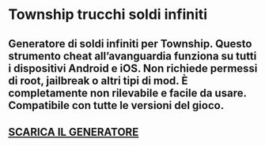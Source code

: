 # Township trucchi soldi infiniti
## Generatore di soldi infiniti per Township. Questo strumento cheat all’avanguardia funziona su tutti i dispositivi Android e iOS. Non richiede permessi di root, jailbreak o altri tipi di mod. È completamente non rilevabile e facile da usare. Compatibile con tutte le versioni del gioco.

## [SCARICA IL GENERATORE](https://stellardownload.pro/cl/i/qkd2g5)


